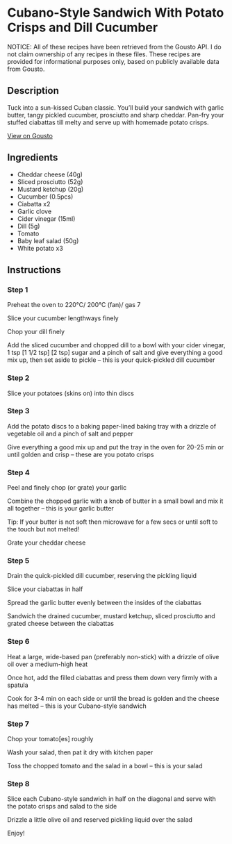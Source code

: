 # Cubano-Style Sandwich With Potato Crisps and Dill Cucumber

NOTICE: All of these recipes have been retrieved from the Gousto API. I do not claim ownership of any recipes in these files. These recipes are provided for informational purposes only, based on publicly available data from Gousto.

## Description

Tuck into a sun-kissed Cuban classic. You’ll build your sandwich with garlic butter, tangy pickled cucumber, prosciutto and sharp cheddar. Pan-fry your stuffed ciabattas till melty and serve up with homemade potato crisps. 

[View on Gousto](https://www.gousto.co.uk/recipes/cookbook/cubano-style-sandwich-with-potato-crisps-and-dill-cucumber)

## Ingredients

- Cheddar cheese (40g)
- Sliced prosciutto (52g)
- Mustard ketchup (20g)
- Cucumber (0.5pcs)
- Ciabatta x2
- Garlic clove
- Cider vinegar (15ml)
- Dill (5g)
- Tomato
- Baby leaf salad (50g)
- White potato x3

## Instructions


### Step 1

Preheat the oven to 220°C/ 200°C (fan)/ gas 7

Slice your cucumber lengthways finely

Chop your dill finely

Add the sliced cucumber and chopped dill to a bowl with your cider vinegar, 1 tsp<span class="text-danger"> <span class="text-purple">[1 1/2 tsp] </span>[2 tsp]</span> sugar and a pinch of salt and give everything a good mix up, then set aside to pickle – this is your quick-pickled dill cucumber


### Step 2

Slice your potatoes (skins on) into thin discs


### Step 3

Add the potato discs to a baking paper-lined baking tray with a drizzle of vegetable oil and a pinch of salt and pepper

Give everything a good mix up and put the tray in the oven for 20-25 min or until golden and crisp – these are you potato crisps


### Step 4

Peel and finely chop (or grate) your garlic

Combine the chopped garlic with a knob of butter in a small bowl and mix it all together – this is your garlic butter

Tip: If your butter is not soft then microwave for a few secs or until soft to the touch but not melted!

Grate your cheddar cheese


### Step 5

Drain the quick-pickled dill cucumber, reserving the pickling liquid

Slice your ciabattas in half

Spread the garlic butter evenly between the insides of the ciabattas

Sandwich the drained cucumber, mustard ketchup, sliced prosciutto and grated cheese between the ciabattas


### Step 6

Heat a large, wide-based pan (preferably non-stick) with a drizzle of olive oil over a medium-high heat

Once hot, add the filled ciabattas and press them down very firmly with a spatula

Cook for 3-4 min on each side or until the bread is golden and the cheese has melted – this is your Cubano-style sandwich


### Step 7

Chop your tomato[es] roughly

Wash your salad, then pat it dry with kitchen paper

Toss the chopped tomato and the salad in a bowl – this is your salad

### Step 8

Slice each Cubano-style sandwich in half on the diagonal and serve with the potato crisps and salad to the side

Drizzle a little olive oil and reserved pickling liquid over the salad

Enjoy!

